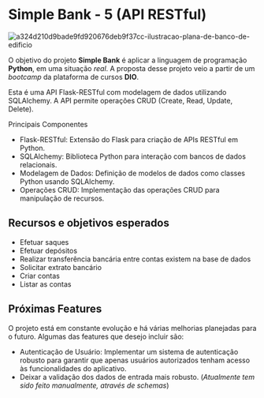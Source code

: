 # Simple Bank - 5 (API RESTful)
![a324d210d9bade9fd920676deb9f37cc-ilustracao-plana-de-banco-de-edificio](https://github.com/vitoriarntrindade/simple-bank-1/assets/139915844/a7d2fce1-0148-4508-84aa-6242610d18e9)

 O objetivo do projeto **Simple Bank** é aplicar a linguagem de programação **Python**,  em uma situação *real*.
 A proposta desse projeto veio a partir de um *bootcamp* da plataforma de cursos **DIO**. 

 Esta é uma API Flask-RESTful com modelagem de dados utilizando SQLAlchemy. A API permite operações CRUD (Create, Read, Update, Delete).
 
 Principais Componentes

* Flask-RESTful: Extensão do Flask para criação de APIs RESTful em Python.
* SQLAlchemy: Biblioteca Python para interação com bancos de dados relacionais.
* Modelagem de Dados: Definição de modelos de dados como classes Python usando SQLAlchemy.
* Operações CRUD: Implementação das operações CRUD para manipulação de recursos.

## Recursos e objetivos esperados
* Efetuar saques
* Efetuar depósitos
* Realizar transferência bancária entre contas existem na base de dados
* Solicitar extrato bancário
* Criar contas
* Listar as contas

## Próximas Features

O projeto está em constante evolução e há várias melhorias planejadas para o futuro. Algumas das features que desejo incluir são:

   * Autenticação de Usuário: Implementar um sistema de autenticação robusto para garantir que apenas usuários autorizados tenham acesso às funcionalidades do aplicativo.
   * Deixar a validação dos dados de entrada mais robusto. (*Atualmente tem sido feito manualmente, através de schemas*)
